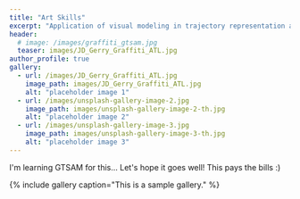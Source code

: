 ```yaml
---
title: "Art Skills"
excerpt: "Application of visual modeling in trajectory representation and optimization and manipulator control for robot art."
header:
  # image: /images/graffiti_gtsam.jpg
  teaser: images/JD_Gerry_Graffiti_ATL.jpg
author_profile: true
gallery:
  - url: /images/JD_Gerry_Graffiti_ATL.jpg
    image_path: images/JD_Gerry_Graffiti_ATL.jpg
    alt: "placeholder image 1"
  - url: /images/unsplash-gallery-image-2.jpg
    image_path: images/unsplash-gallery-image-2-th.jpg
    alt: "placeholder image 2"
  - url: /images/unsplash-gallery-image-3.jpg
    image_path: images/unsplash-gallery-image-3-th.jpg
    alt: "placeholder image 3"
---
```


I'm learning GTSAM for this... Let's hope it goes well! This pays the bills :)

{% include gallery caption="This is a sample gallery." %}
